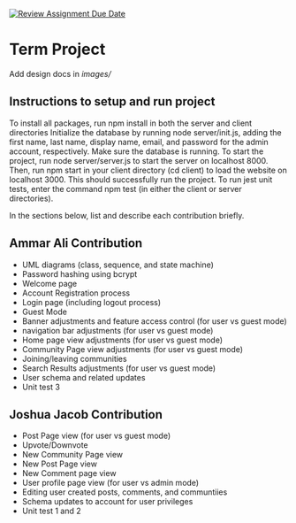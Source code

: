 [![Review Assignment Due Date](https://classroom.github.com/assets/deadline-readme-button-22041afd0340ce965d47ae6ef1cefeee28c7c493a6346c4f15d667ab976d596c.svg)](https://classroom.github.com/a/2tEDYwzN)
# Term Project

Add design docs in *images/*

## Instructions to setup and run project
To install all packages, run npm install in both the server and client directories
Initialize the database by running node server/init.js, adding the first name, last name, display name, email, and password for the admin account, respectively. Make sure the database is running.
To start the project, run node server/server.js to start the server on localhost 8000.
Then, run npm start in your client directory (cd client) to load the website on localhost 3000.
This should successfully run the project.
To run jest unit tests, enter the command npm test (in either the client or server directories).



In the sections below, list and describe each contribution briefly.

## Ammar Ali Contribution
- UML diagrams (class, sequence, and state machine)
- Password hashing using bcrypt
- Welcome page
- Account Registration process
- Login page (including logout process)
- Guest Mode
- Banner adjustments and feature access control (for user vs guest mode)
- navigation bar adjustments (for user vs guest mode)
- Home page view adjustments (for user vs guest mode)
- Community Page view adjustments (for user vs guest mode)
- Joining/leaving communities
- Search Results adjustments (for user vs guest mode)
- User schema and related updates
- Unit test 3


## Joshua Jacob Contribution
- Post Page view (for user vs guest mode)
- Upvote/Downvote
- New Community Page view 
- New Post Page view
- New Comment page view
- User profile page view (for user vs admin mode)
- Editing user created posts, comments, and communtiies
- Schema updates to account for user privileges
- Unit test 1 and 2
